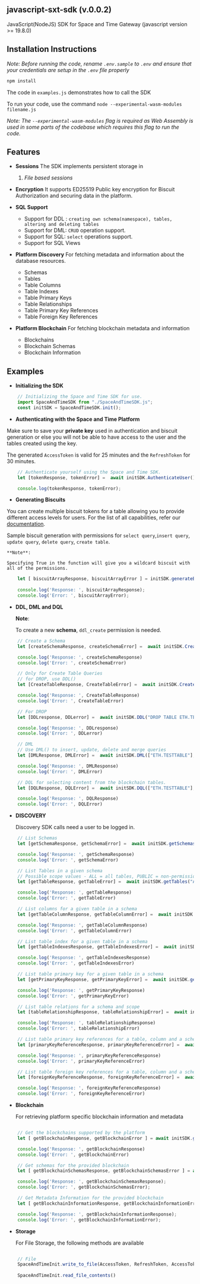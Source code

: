 
## javascript-sxt-sdk (v.0.0.2)

JavaScript(NodeJS) SDK for Space and Time Gateway (javascript version >= 19.8.0)

## Installation Instructions

_Note: Before running the code, rename `.env.sample` to `.env` and ensure that your credentials are setup in the `.env` file properly_

```sh
npm install
```

The code in ``examples.js`` demonstrates how to call the SDK

To run your code, use the command ``node --experimental-wasm-modules filename.js``

_Note: The ``--experimental-wasm-modules`` flag is required as Web Assembly is used in some parts of the codebase 
       which requires this flag to run the code._

## Features

- **Sessions**
The SDK implements persistent storage in 
	1. _File based sessions_

- **Encryption**
It supports ED25519 Public key encryption for Biscuit Authorization and securing data in the platform.

-  **SQL Support**
	- Support for DDL : ```creating own schema(namespace), tables, altering and deleting tables```
	- Support for DML: ```CRUD``` operation support.
	- Support for SQL: ```select``` operations support.
	- Support for SQL Views

- **Platform Discovery**
 For fetching metadata and information about the database resources.
	 - Schemas
	 - Tables
	 - Table Columns
	 - Table Indexes
	 - Table Primary Keys
	 - Table Relationships
	 - Table Primary Key References
	 - Table Foreign Key References

- **Platform Blockchain**
 For fetching blockchain metadata and information
	- Blockchains
	- Blockchain Schemas
	- Blockchain Information


## Examples

 - **Initializing the SDK**
```js
	// Initializing the Space and Time SDK for use.
	import SpaceAndTimeSDK from "./SpaceAndTimeSDK.js";
	const initSDK = SpaceAndTimeSDK.init();
```

- **Authenticating with the Space and Time Platform**

Make sure to save your **private key** used in authentication and biscuit generation or else you will not be able to have access to the user and the tables created using the key.

The generated ``AccessToken`` is valid for 25 minutes and the ``RefreshToken`` for 30 minutes.

```js
	// Authenticate yourself using the Space and Time SDK.
	let [tokenResponse, tokenError] =  await initSDK.AuthenticateUser();

	console.log(tokenResponse, tokenError);
```
- **Generating Biscuits**

You can create multiple biscuit tokens for a table allowing you to provide different access levels for users. For the list of all capabilities, refer our [documentation](https://docs.spaceandtime.io/docs/biscuit-authorization).

Sample biscuit generation with permissions for `select query`,`insert query`, `update query`, `delete query`, `create table`.

	**Note**:
	
	Specifying True in the function will give you a wildcard biscuit with all of the permissions.

```js
	let [ biscuitArrayResponse, biscuitArrayError ] = initSDK.generateBiscuits(biscuitPrivateKey, ["ETHEREUM.CONTRACTS", "ETHEREUM.TRANSACTIONS"], false, ["SELECT", "INSERT", "UPDATE", "DELETE"]);
	
	console.log('Response: ', biscuitArrayResponse);
	console.log('Error: ', biscuitArrayError);
```

- **DDL, DML and DQL**

	**Note**: 

	To create a new **schema**, ``ddl_create`` permission is needed.

```js
	// Create a Schema
	let [createSchemaResponse, createSchemaError] =  await initSDK.CreateSchema("CREATE SCHEMA ETH");

	console.log('Response: ', createSchemaResponse)
	console.log('Error: ', createSchemaError)

	// Only for Create Table Queries
	// for DROP, use DDL()
	let [CreateTableResponse, CreateTableError] =  await initSDK.CreateTable("CREATE TABLE ETH.TESTTABLE(id INT PRIMARY KEY, test VARCHAR)", "permissioned", publickey, biscuitArray);

	console.log('Response: ', CreateTableResponse)
	console.log('Error: ', CreateTableError)

	// For DROP
	let [DDLresponse, DDLerror] =  await initSDK.DDL("DROP TABLE ETH.TESTTABLE", biscuitArray);

	console.log('Response: ', DDLresponse)
	console.log('Error: ', DDLerror)

	// DML 
	// Use DML() to insert, update, delete and merge queries
	let [DMLResponse, DMLError] =  await initSDK.DML(["ETH.TESTTABLE"], "INSERT INTO ETH.TESTTABLE VALUES(5, 'X5')", biscuitArray);

	console.log('Response: ', DMLResponse)
	console.log('Error: ', DMLError)

	// DQL for selecting content from the blockchain tables.
	let [DQLResponse, DQLError] =  await initSDK.DQL(["ETH.TESTTABLE"], "SELECT * FROM ETH.TESTTABLE", biscuitArray);

	console.log('Response: ', DQLResponse)
	console.log('Error: ', DQLError)
```

- **DISCOVERY**

	Discovery SDK calls need a user to be logged in.

```js
	// List Schemas
	let [getSchemaResponse, getSchemaError] =  await initSDK.getSchemas();

	console.log('Response: ', getSchemaResponse)
	console.log('Error: ', getSchemaError)

	// List Tables in a given schema
	// Possible scope values - ALL = all tables, PUBLIC = non-permissioned tables, PRIVATE = tables created by a requesting user
	let [getTableResponse, getTableError] =  await initSDK.getTables("ALL","ETH");

	console.log('Response: ', getTableResponse)
	console.log('Error: ', getTableError)

	// List columns for a given table in a schema
	let [getTableColumnResponse, getTableColumnError] =  await initSDK.getTableColumns("ETH","TESTTABLE");

	console.log('Response: ', getTableColumnResponse)
	console.log('Error: ', getTableColumnError)

	// List table index for a given table in a schema
	let [getTableIndexesResponse, getTableIndexesError] =  await initSDK.getTableIndexes("ETH","TESTTABLE");

	console.log('Response: ', getTableIndexesResponse)
	console.log('Error: ', getTableIndexesError)

	// List table primary key for a given table in a schema
	let [getPrimaryKeyResponse, getPrimaryKeyError] =  await initSDK.getPrimaryKeys("ETH", "TESTTABLE");

	console.log('Response: ', getPrimaryKeyResponse)
	console.log('Error: ', getPrimaryKeyError)

	// List table relations for a schema and scope
	let [tableRelationshipResponse, tableRelationshipError] =  await initSDK.getTableRelationships("ETH", "PRIVATE");

	console.log('Response: ', tableRelationshipResponse)
	console.log('Error: ', tableRelationshipError)

	// List table primary key references for a table, column and a schema
	let [primaryKeyReferenceResponse, primaryKeyReferenceError] =  await initSDK.getPrimaryKeyReferences("ETH", "TESTTABLE", "TEST");

	console.log('Response: ', primaryKeyReferenceResponse)
	console.log('Error: ', primaryKeyReferenceError)

	// List table foreign key references for a table, column and a schema
	let [foreignKeyReferenceResponse, foreignKeyReferenceError] =  await initSDK.getForeignKeyReferences("ETH", "TESTTABLE", "TEST");

	console.log('Response: ', foreignKeyReferenceResponse)
	console.log('Error: ', foreignKeyReferenceError)
```

- **Blockchain**

	For retrieving platform specific blockchain information and metadata
	
```js

	// Get the blockchains supported by the platform
	let [ getBlockchainResponse, getBlockchainError ] = await initSDK.getBlockchains();

	console.log('Response: ', getBlockchainResponse)
	console.log('Error: ', getBlockchainError)

	// Get schemas for the provided blockchain
	let [ getBlockchainSchemasResponse, getBlockchainSchemasError ] = await initSDK.getBlockchainSchemas("ETHEREUM");

	console.log('Response: ', getBlockchainSchemasResponse);
	console.log('Error: ', getBlockchainSchemasError);

	// Get Metadata Information for the provided blockchain
	let [ getBlockchainInformationResponse, getBlockchainInformationError ] = await initSDK.getBlockchainInformation("ETHEREUM");

	console.log('Response: ', getBlockchainInformationResponse);
	console.log('Error: ', getBlockchainInformationError);

```

-   **Storage**

    For File Storage, the following methods are available
    
```js

    // File
    SpaceAndTimeInit.write_to_file(AccessToken, RefreshToken, AccessTokenExpires, RefreshTokenExpires)
   
    SpaceAndTimeInit.read_file_contents()
```
